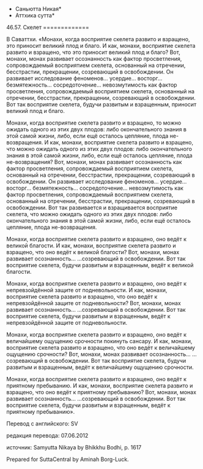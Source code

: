 * Саньютта Никая*
* Аттхика сутта*

46\.57\. Скелет
\=\=\=\=\=\=\=\=\=\=\=\=\=

В Саваттхи\. «Монахи, когда восприятие скелета развито и взращено, это приносит великий плод и благо\. И как, монахи, восприятие скелета развито и взращено, что это приносит великий плод и благо? Вот, монахи, монах развивает осознанность как фактор просветления, сопровождаемый восприятием скелета, основанный на отречении, бесстрастии, прекращении, созревающий в освобождении\. Он развивает исследование феноменов… усердие… восторг… безмятежность… сосредоточение… невозмутимость как фактор просветления, сопровождаемый восприятием скелета, основанный на отречении, бесстрастии, прекращении, созревающий в освобождении\. Вот так восприятие скелета, будучи развитым и взращенным, приносит великий плод и благо\.

Монахи, когда восприятие скелета развито и взращено, то можно ожидать одного из этих двух плодов: либо окончательного знания в этой самой жизни, либо, если ещё осталось цепляние, плода не\-возвращения\. И как, монахи, восприятие скелета развито и взращено, что можно ожидать одного из этих двух плодов: либо окончательного знания в этой самой жизни, либо, если ещё осталось цепляние, плода не\-возвращения? Вот, монахи, монах развивает осознанность как фактор просветления, сопровождаемый восприятием скелета, основанный на отречении, бесстрастии, прекращении, созревающий в освобождении\. Он развивает исследование феноменов… усердие… восторг… безмятежность… сосредоточение… невозмутимость как фактор просветления, сопровождаемый восприятием скелета, основанный на отречении, бесстрастии, прекращении, созревающий в освобождении\. Вот так развивается и взращивается восприятие скелета, что можно ожидать одного из этих двух плодов: либо окончательного знания в этой самой жизни, либо, если ещё осталось цепляние, плода не\-возвращения\.

Монахи, когда восприятие скелета развито и взращено, оно ведёт к великой благости\. И как, монахи, восприятие скелета развито и взращено, что оно ведёт к великой благости? Вот, монахи, монах развивает осознанность… …созревающий в освобождении\. Вот так восприятие скелета, будучи развитым и взращенным, ведёт к великой благости\.

Монахи, когда восприятие скелета развито и взращено, оно ведёт к непревзойдённой защите от подневольности\. И как, монахи, восприятие скелета развито и взращено, что оно ведёт к непревзойдённой защите от подневольности? Вот, монахи, монах развивает осознанность… …созревающий в освобождении\. Вот так восприятие скелета, будучи развитым и взращенным, ведёт к непревзойдённой защите от подневольности\.

Монахи, когда восприятие скелета развито и взращено, оно ведёт к величайшему ощущению срочности покинуть сансару\. И как, монахи, восприятие скелета развито и взращено, что оно ведёт к величайшему ощущению срочности? Вот, монахи, монах развивает осознанность… …созревающий в освобождении\. Вот так восприятие скелета, будучи развитым и взращенным, ведёт к величайшему ощущению срочности\.

Монахи, когда восприятие скелета развито и взращено, оно ведёт к приятному пребыванию\. И как, монахи, восприятие скелета развито и взращено, что оно ведёт к приятному пребыванию? Вот, монахи, монах развивает осознанность… …созревающий в освобождении\. Вот так восприятие скелета, будучи развитым и взращенным, ведёт к приятному пребыванию»\.

Перевод с английского: SV

редакция перевода: 07\.06\.2012

источник: Samyutta Nikaya by Bhikkhu Bodhi, p\. 1617

Prepared for SuttaCentral by Aminah Borg\-Luck\.